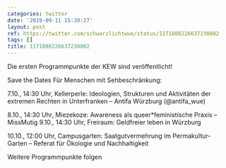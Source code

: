 ```yaml
---
categories: twitter
date: '2019-09-11 15:30:27'
layout: post
ref: https://twitter.com/schwarzlichtwue/status/1171808226637230082
tags: []
title: 1171808226637230082
---
```

Die ersten Programmpunkte der KEW sind veröffentlicht!

Save the Dates 
Für Menschen mit Sehbeschränkung:



7.10., 14:30 Uhr, Kellerperle: Ideologien, Strukturen und Aktivitäten der extremen Rechten in Unterfranken – Antifa Würzburg (@antifa_wue)



8.10., 14:30 Uhr, Miezekoze: Awareness als queer\*feministische Praxis – MissMutig 
9.10., 14:30 Uhr, Freiraum: Geldfreier leben in Würzburg



10.10., 12:00 Uhr, Campusgarten: Saatgutvermehrung im Permakultur-Garten – Referat für Ökologie und Nachhaltigkeit



Weitere Programmpunkte folgen 